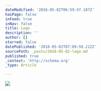 ```yaml
---
dateModified: '2016-05-02T06:59:47.187Z'
hasPage: false
inFeed: true
inNav: false
title: Logo
description: ''
author: []
starred: false
datePublished: '2016-05-02T07:09:50.212Z'
sourcePath: _posts/2016-05-02-logo.md
published: true
_context: 'http://schema.org'
_type: Article

---
```

![](https://the-grid-user-content.s3-us-west-2.amazonaws.com/bdcb9594-d350-4d36-b809-1b3cbcd90e4c.png)
